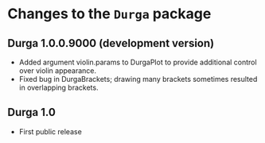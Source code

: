 # Changes to the `Durga` package

## Durga 1.0.0.9000 (development version)

* Added argument violin.params to DurgaPlot to provide additional control over violin appearance.
* Fixed bug in DurgaBrackets; drawing many brackets sometimes resulted in overlapping brackets.

## Durga 1.0

* First public release
